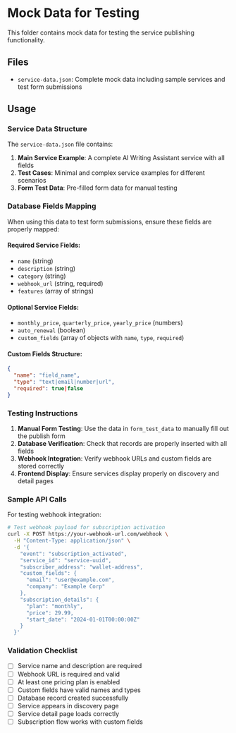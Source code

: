 # Mock Data for Testing

This folder contains mock data for testing the service publishing functionality.

## Files

- `service-data.json`: Complete mock data including sample services and test form submissions

## Usage

### Service Data Structure

The `service-data.json` file contains:

1. **Main Service Example**: A complete AI Writing Assistant service with all fields
2. **Test Cases**: Minimal and complex service examples for different scenarios
3. **Form Test Data**: Pre-filled form data for manual testing

### Database Fields Mapping

When using this data to test form submissions, ensure these fields are properly mapped:

#### Required Service Fields:

- `name` (string)
- `description` (string)
- `category` (string)
- `webhook_url` (string, required)
- `features` (array of strings)

#### Optional Service Fields:

- `monthly_price`, `quarterly_price`, `yearly_price` (numbers)
- `auto_renewal` (boolean)
- `custom_fields` (array of objects with `name`, `type`, `required`)

#### Custom Fields Structure:

```json
{
  "name": "field_name",
  "type": "text|email|number|url",
  "required": true|false
}
```

### Testing Instructions

1. **Manual Form Testing**: Use the data in `form_test_data` to manually fill out the publish form
2. **Database Verification**: Check that records are properly inserted with all fields
3. **Webhook Integration**: Verify webhook URLs and custom fields are stored correctly
4. **Frontend Display**: Ensure services display properly on discovery and detail pages

### Sample API Calls

For testing webhook integration:

```bash
# Test webhook payload for subscription activation
curl -X POST https://your-webhook-url.com/webhook \
  -H "Content-Type: application/json" \
  -d '{
    "event": "subscription_activated",
    "service_id": "service-uuid",
    "subscriber_address": "wallet-address",
    "custom_fields": {
      "email": "user@example.com",
      "company": "Example Corp"
    },
    "subscription_details": {
      "plan": "monthly",
      "price": 29.99,
      "start_date": "2024-01-01T00:00:00Z"
    }
  }'
```

### Validation Checklist

- [ ] Service name and description are required
- [ ] Webhook URL is required and valid
- [ ] At least one pricing plan is enabled
- [ ] Custom fields have valid names and types
- [ ] Database record created successfully
- [ ] Service appears in discovery page
- [ ] Service detail page loads correctly
- [ ] Subscription flow works with custom fields
